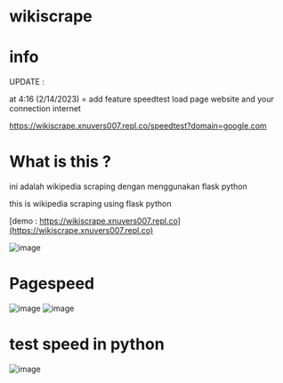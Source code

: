 # wikiscrape

# info 
UPDATE :

at 4:16 (2/14/2023) = add feature speedtest load page website and your connection internet

https://wikiscrape.xnuvers007.repl.co/speedtest?domain=google.com

# What is this ?

ini adalah wikipedia scraping dengan menggunakan flask python

this is wikipedia scraping using flask python

[demo : https://wikiscrape.xnuvers007.repl.co](https://wikiscrape.xnuvers007.repl.co)

![image](https://user-images.githubusercontent.com/62522733/218533738-3179d49a-9f18-4213-9ed1-8ae6aac852b9.png)

# Pagespeed

![image](https://user-images.githubusercontent.com/62522733/218555260-81112e61-35ec-488e-aea7-1d238e031696.png)
![image](https://user-images.githubusercontent.com/62522733/218555352-4519a1c2-2727-488c-bb8a-16e13e20bfa8.png)

# test speed in python

![image](https://user-images.githubusercontent.com/62522733/218566684-ce2a8429-7a85-4d01-a620-38cf729cae3a.png)
